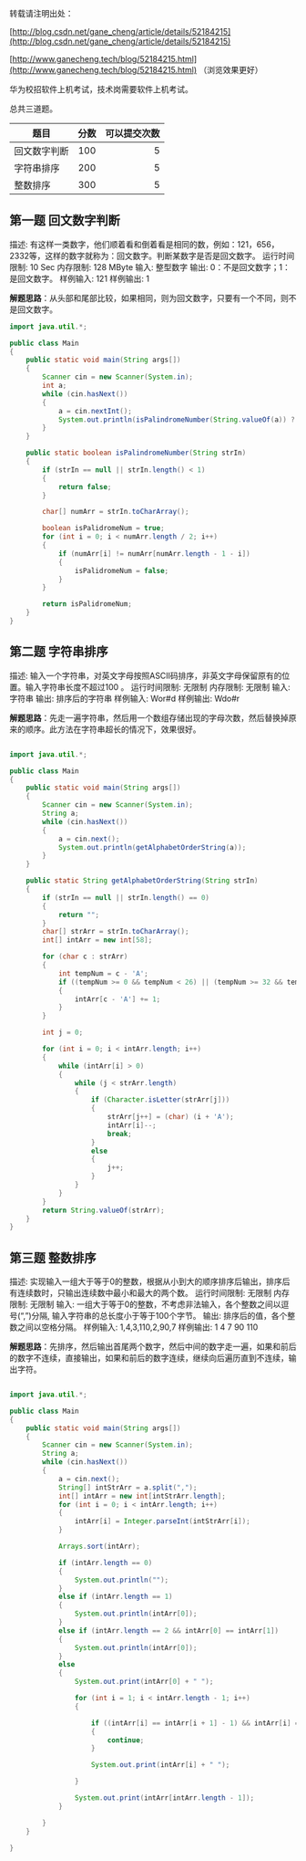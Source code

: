 转载请注明出处：

[http://blog.csdn.net/gane_cheng/article/details/52184215](http://blog.csdn.net/gane_cheng/article/details/52184215)

[http://www.ganecheng.tech/blog/52184215.html](http://www.ganecheng.tech/blog/52184215.html) （浏览效果更好）

华为校招软件上机考试，技术岗需要软件上机考试。

总共三道题。

| 题目| 分数 | 可以提交次数|
| ------------- |:-------------:| -----:|
| 回文数字判断 | 100 | 5 |
| 字符串排序 | 200 | 5 |
| 整数排序 | 300 | 5 |

**第一题 回文数字判断**
--------------
描述: 有这样一类数字，他们顺着看和倒着看是相同的数，例如：121，656，2332等，这样的数字就称为：回文数字。判断某数字是否是回文数字。
运行时间限制: 10 Sec 
内存限制: 128 MByte 
输入: 整型数字
输出: 0：不是回文数字；1：是回文数字。
样例输入: 121
样例输出: 1

**解题思路**：从头部和尾部比较，如果相同，则为回文数字，只要有一个不同，则不是回文数字。

```java
import java.util.*;

public class Main
{
	public static void main(String args[])
	{
		Scanner cin = new Scanner(System.in);
		int a;
		while (cin.hasNext())
		{
			a = cin.nextInt();
			System.out.println(isPalindromeNumber(String.valueOf(a)) ? 1 : 0);
		}
	}

	public static boolean isPalindromeNumber(String strIn)
	{
		if (strIn == null || strIn.length() < 1)
		{
			return false;
		}

		char[] numArr = strIn.toCharArray();

		boolean isPalidromeNum = true;
		for (int i = 0; i < numArr.length / 2; i++)
		{
			if (numArr[i] != numArr[numArr.length - 1 - i])
			{
				isPalidromeNum = false;
			}
		}

		return isPalidromeNum;
	}
}
```

**第二题 字符串排序**
-------------
描述: 输入一个字符串，对英文字母按照ASCII码排序，非英文字母保留原有的位置。输入字符串长度不超过100 。
运行时间限制: 无限制 
内存限制: 无限制 
输入: 字符串
输出: 排序后的字符串
样例输入: Wor#d 
样例输出: Wdo#r 

**解题思路**：先走一遍字符串，然后用一个数组存储出现的字母次数，然后替换掉原来的顺序。此方法在字符串超长的情况下，效果很好。

```java

import java.util.*;

public class Main
{
	public static void main(String args[])
	{
		Scanner cin = new Scanner(System.in);
		String a;
		while (cin.hasNext())
		{
			a = cin.next();
			System.out.println(getAlphabetOrderString(a));
		}
	}

	public static String getAlphabetOrderString(String strIn)
	{
		if (strIn == null || strIn.length() == 0)
		{
			return "";
		}
		char[] strArr = strIn.toCharArray();
		int[] intArr = new int[58];

		for (char c : strArr)
		{
			int tempNum = c - 'A';
			if ((tempNum >= 0 && tempNum < 26) || (tempNum >= 32 && tempNum < 58))
			{
				intArr[c - 'A'] += 1;
			}
		}

		int j = 0;

		for (int i = 0; i < intArr.length; i++)
		{
			while (intArr[i] > 0)
			{
				while (j < strArr.length)
				{
					if (Character.isLetter(strArr[j]))
					{
						strArr[j++] = (char) (i + 'A');
						intArr[i]--;
						break;
					}
					else
					{
						j++;
					}
				}
			}
		}
		return String.valueOf(strArr);
	}
}
```

**第三题 整数排序**
------------
描述: 实现输入一组大于等于0的整数，根据从小到大的顺序排序后输出，排序后有连续数时，只输出连续数中最小和最大的两个数。
运行时间限制: 无限制 
内存限制: 无限制 
输入: 一组大于等于0的整数，不考虑非法输入，各个整数之间以逗号(“,”)分隔, 输入字符串的总长度小于等于100个字节。
输出: 排序后的值，各个整数之间以空格分隔。
样例输入: 1,4,3,110,2,90,7 
样例输出: 1 4 7 90 110

**解题思路**：先排序，然后输出首尾两个数字，然后中间的数字走一遍，如果和前后的数字不连续，直接输出，如果和前后的数字连续，继续向后遍历直到不连续，输出字符。

```java

import java.util.*;

public class Main
{
	public static void main(String args[])
	{
		Scanner cin = new Scanner(System.in);
		String a;
		while (cin.hasNext())
		{
			a = cin.next();
			String[] intStrArr = a.split(",");
			int[] intArr = new int[intStrArr.length];
			for (int i = 0; i < intArr.length; i++)
			{
				intArr[i] = Integer.parseInt(intStrArr[i]);
			}

			Arrays.sort(intArr);

			if (intArr.length == 0)
			{
				System.out.println("");
			}
			else if (intArr.length == 1)
			{
				System.out.println(intArr[0]);
			}
			else if (intArr.length == 2 && intArr[0] == intArr[1])
			{
				System.out.println(intArr[0]);
			}
			else
			{
				System.out.print(intArr[0] + " ");

				for (int i = 1; i < intArr.length - 1; i++)
				{

					if ((intArr[i] == intArr[i + 1] - 1) && intArr[i] == intArr[i - 1] + 1)
					{
						continue;
					}

					System.out.print(intArr[i] + " ");

				}

				System.out.print(intArr[intArr.length - 1]);
			}

		}
	}

}
```